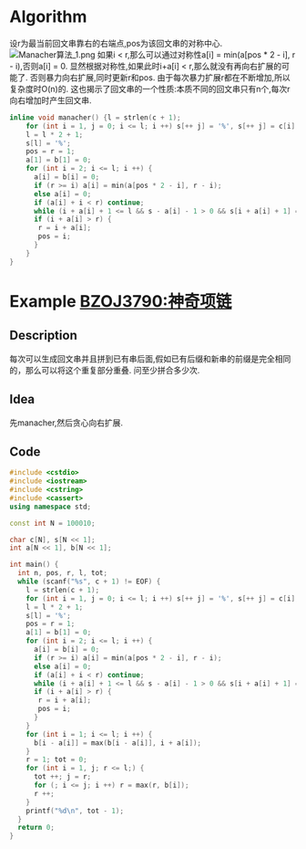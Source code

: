# Algorithm
设r为最当前回文串靠右的右端点,pos为该回文串的对称中心.
![Manacher算法_1.png](http://user-image.logdown.io/user/42873/blog/39448/post/4729819/ac7WZoxcT32sPVb4UUnA_Manacher%E7%AE%97%E6%B3%95_1.png)
如果i < r,那么可以通过对称性a[i] = min(a[pos * 2 - i], r - i),否则a[i] = 0.
显然根据对称性,如果此时i+a[i] < r,那么就没有再向右扩展的可能了.
否则暴力向右扩展,同时更新r和pos.
由于每次暴力扩展r都在不断增加,所以复杂度时O(n)的.
这也揭示了回文串的一个性质:本质不同的回文串只有n个,每次r向右增加时产生回文串.
```cpp Manacher
inline void manacher() {l = strlen(c + 1);
    for (int i = 1, j = 0; i <= l; i ++) s[++ j] = '%', s[++ j] = c[i];
    l = l * 2 + 1;
    s[l] = '%';
    pos = r = 1;
    a[1] = b[1] = 0;
    for (int i = 2; i <= l; i ++) {
      a[i] = b[i] = 0;
      if (r >= i) a[i] = min(a[pos * 2 - i], r - i);
      else a[i] = 0;
      if (a[i] + i < r) continue;
      while (i + a[i] + 1 <= l && s - a[i] - 1 > 0 && s[i + a[i] + 1] == s[i - a[i] - 1]) a[i] ++;
      if (i + a[i] > r) {
       r = i + a[i];
       pos = i;
      }
    }
}
```
# Example [BZOJ3790:神奇项链](http://www.lydsy.com/JudgeOnline/problem.php?id=3790)
## Description
每次可以生成回文串并且拼到已有串后面,假如已有后缀和新串的前缀是完全相同的，那么可以将这个重复部分重叠.
问至少拼合多少次.
## Idea
先manacher,然后贪心向右扩展.
## Code
```cpp BZOJ3790
#include <cstdio>
#include <iostream>
#include <cstring>
#include <cassert>
using namespace std;

const int N = 100010;

char c[N], s[N << 1];
int a[N << 1], b[N << 1];

int main() {
  int n, pos, r, l, tot;
  while (scanf("%s", c + 1) != EOF) {
    l = strlen(c + 1);
    for (int i = 1, j = 0; i <= l; i ++) s[++ j] = '%', s[++ j] = c[i];
    l = l * 2 + 1;
    s[l] = '%';
    pos = r = 1;
    a[1] = b[1] = 0;
    for (int i = 2; i <= l; i ++) {
      a[i] = b[i] = 0;
      if (r >= i) a[i] = min(a[pos * 2 - i], r - i);
      else a[i] = 0;
      if (a[i] + i < r) continue;
      while (i + a[i] + 1 <= l && s - a[i] - 1 > 0 && s[i + a[i] + 1] == s[i - a[i] - 1]) a[i] ++;
      if (i + a[i] > r) {
       r = i + a[i];
       pos = i;
      }
    }
    for (int i = 1; i <= l; i ++) {
      b[i - a[i]] = max(b[i - a[i]], i + a[i]);
    }
    r = 1; tot = 0;
    for (int i = 1, j; r <= l;) {
      tot ++; j = r;
      for (; i <= j; i ++) r = max(r, b[i]);
      r ++;
    }
    printf("%d\n", tot - 1);
  }
  return 0;
}
```

